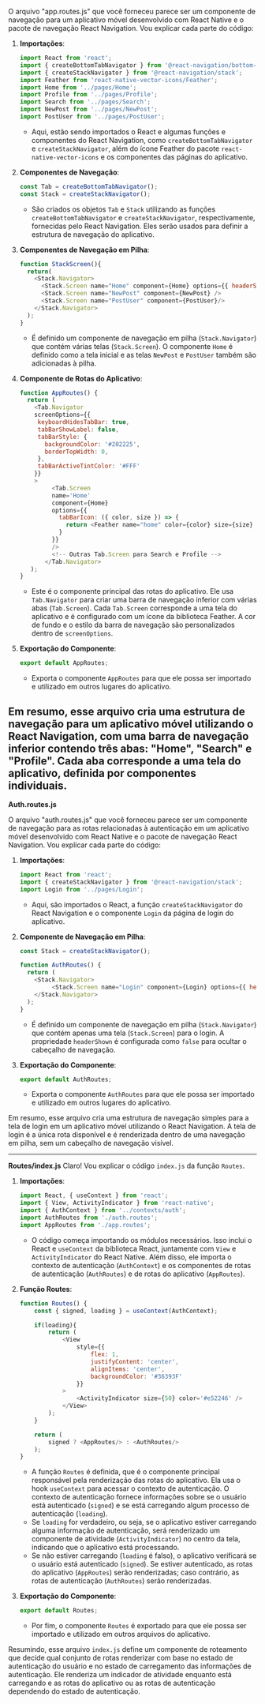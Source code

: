 O arquivo "app.routes.js" que você forneceu parece ser um componente de navegação para um aplicativo móvel desenvolvido com React Native e o pacote de navegação React Navigation. Vou explicar cada parte do código:

1. **Importações**:
   ```javascript
   import React from 'react';
   import { createBottomTabNavigator } from '@react-navigation/bottom-tabs';
   import { createStackNavigator } from '@react-navigation/stack';
   import Feather from 'react-native-vector-icons/Feather';
   import Home from '../pages/Home';
   import Profile from '../pages/Profile';
   import Search from '../pages/Search';
   import NewPost from '../pages/NewPost';
   import PostUser from '../pages/PostUser';
   ```
   - Aqui, estão sendo importados o React e algumas funções e componentes do React Navigation, como `createBottomTabNavigator` e `createStackNavigator`, além do ícone Feather do pacote `react-native-vector-icons` e os componentes das páginas do aplicativo.

2. **Componentes de Navegação**:
   ```javascript
   const Tab = createBottomTabNavigator();
   const Stack = createStackNavigator();
   ```
   - São criados os objetos `Tab` e `Stack` utilizando as funções `createBottomTabNavigator` e `createStackNavigator`, respectivamente, fornecidas pelo React Navigation. Eles serão usados para definir a estrutura de navegação do aplicativo.

3. **Componentes de Navegação em Pilha**:
   ```javascript
   function StackScreen(){
     return(
       <Stack.Navigator>
         <Stack.Screen name="Home" component={Home} options={{ headerShown: false }} />
         <Stack.Screen name="NewPost" component={NewPost} />
         <Stack.Screen name="PostUser" component={PostUser}/>
       </Stack.Navigator>
     );
   }
   ```
   - É definido um componente de navegação em pilha (`Stack.Navigator`) que contém várias telas (`Stack.Screen`). O componente `Home` é definido como a tela inicial e as telas `NewPost` e `PostUser` também são adicionadas à pilha.

4. **Componente de Rotas do Aplicativo**:
   ```javascript
   function AppRoutes() {
     return (
       <Tab.Navigator
       screenOptions={{
        keyboardHidesTabBar: true,
        tabBarShowLabel: false,
        tabBarStyle: {
          backgroundColor: '#202225',
          borderTopWidth: 0,
        },
        tabBarActiveTintColor: '#FFF'
       }}
       >
            <Tab.Screen 
            name='Home' 
            component={Home} 
            options={{
              tabBarIcon: ({ color, size }) => {
                return <Feather name="home" color={color} size={size} />
              }
            }}
            />
            <!-- Outras Tab.Screen para Search e Profile -->
          </Tab.Navigator>
      );
   }
   ```
   - Este é o componente principal das rotas do aplicativo. Ele usa `Tab.Navigator` para criar uma barra de navegação inferior com várias abas (`Tab.Screen`). Cada `Tab.Screen` corresponde a uma tela do aplicativo e é configurado com um ícone da biblioteca Feather. A cor de fundo e o estilo da barra de navegação são personalizados dentro de `screenOptions`.

5. **Exportação do Componente**:
   ```javascript
   export default AppRoutes;
   ```
   - Exporta o componente `AppRoutes` para que ele possa ser importado e utilizado em outros lugares do aplicativo.

Em resumo, esse arquivo cria uma estrutura de navegação para um aplicativo móvel utilizando o React Navigation, com uma barra de navegação inferior contendo três abas: "Home", "Search" e "Profile". Cada aba corresponde a uma tela do aplicativo, definida por componentes individuais.
-------------------------------------------------------------------------------------------------------------------------------------------------------------------------------------------------------------------------------------------------------------
**Auth.routes.js**

O arquivo "auth.routes.js" que você forneceu parece ser um componente de navegação para as rotas relacionadas à autenticação em um aplicativo móvel desenvolvido com React Native e o pacote de navegação React Navigation. Vou explicar cada parte do código:

1. **Importações**:
   ```javascript
   import React from 'react';
   import { createStackNavigator } from '@react-navigation/stack';
   import Login from '../pages/Login';
   ```
   - Aqui, são importados o React, a função `createStackNavigator` do React Navigation e o componente `Login` da página de login do aplicativo.

2. **Componente de Navegação em Pilha**:
   ```javascript
   const Stack = createStackNavigator();
   
   function AuthRoutes() {
     return (
       <Stack.Navigator>
            <Stack.Screen name="Login" component={Login} options={{ headerShown: false }} />
       </Stack.Navigator>
     );
   }
   ```
   - É definido um componente de navegação em pilha (`Stack.Navigator`) que contém apenas uma tela (`Stack.Screen`) para o login. A propriedade `headerShown` é configurada como `false` para ocultar o cabeçalho de navegação.

3. **Exportação do Componente**:
   ```javascript
   export default AuthRoutes;
   ```
   - Exporta o componente `AuthRoutes` para que ele possa ser importado e utilizado em outros lugares do aplicativo.

Em resumo, esse arquivo cria uma estrutura de navegação simples para a tela de login em um aplicativo móvel utilizando o React Navigation. A tela de login é a única rota disponível e é renderizada dentro de uma navegação em pilha, sem um cabeçalho de navegação visível.

--------------------------------------------------------------------------------------------------------------------------------------------------------------------------------------------------------------------------------------------------------------
**Routes/index.js**
Claro! Vou explicar o código `index.js` da função `Routes`.

1. **Importações**:
   ```javascript
   import React, { useContext } from 'react';
   import { View, ActivityIndicator } from 'react-native';
   import { AuthContext } from '../contexts/auth';
   import AuthRoutes from './auth.routes';
   import AppRoutes from './app.routes';
   ```
   - O código começa importando os módulos necessários. Isso inclui o React e `useContext` da biblioteca React, juntamente com `View` e `ActivityIndicator` do React Native. Além disso, ele importa o contexto de autenticação (`AuthContext`) e os componentes de rotas de autenticação (`AuthRoutes`) e de rotas do aplicativo (`AppRoutes`).

2. **Função Routes**:
   ```javascript
   function Routes() {
       const { signed, loading } = useContext(AuthContext);

       if(loading){
           return (
               <View 
                   style={{
                       flex: 1,
                       justifyContent: 'center',
                       alignItems: 'center',
                       backgroundColor: '#36393F'
                   }}
               >
                   <ActivityIndicator size={50} color='#e52246' />
               </View>  
           );
       }

       return (
           signed ? <AppRoutes/> : <AuthRoutes/>
       );
   }
   ```
   - A função `Routes` é definida, que é o componente principal responsável pela renderização das rotas do aplicativo. Ela usa o hook `useContext` para acessar o contexto de autenticação. O contexto de autenticação fornece informações sobre se o usuário está autenticado (`signed`) e se está carregando algum processo de autenticação (`loading`).
   - Se `loading` for verdadeiro, ou seja, se o aplicativo estiver carregando alguma informação de autenticação, será renderizado um componente de atividade (`ActivityIndicator`) no centro da tela, indicando que o aplicativo está processando.
   - Se não estiver carregando (`loading` é falso), o aplicativo verificará se o usuário está autenticado (`signed`). Se estiver autenticado, as rotas do aplicativo (`AppRoutes`) serão renderizadas; caso contrário, as rotas de autenticação (`AuthRoutes`) serão renderizadas.

3. **Exportação do Componente**:
   ```javascript
   export default Routes;
   ```
   - Por fim, o componente `Routes` é exportado para que ele possa ser importado e utilizado em outros arquivos do aplicativo.

Resumindo, esse arquivo `index.js` define um componente de roteamento que decide qual conjunto de rotas renderizar com base no estado de autenticação do usuário e no estado de carregamento das informações de autenticação. Ele renderiza um indicador de atividade enquanto está carregando e as rotas do aplicativo ou as rotas de autenticação dependendo do estado de autenticação.
